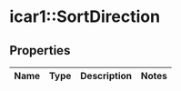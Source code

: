 # icar1::SortDirection


## Properties
Name | Type | Description | Notes
------------ | ------------- | ------------- | -------------


